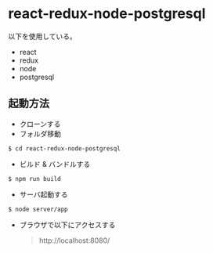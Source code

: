 # react-redux-node-postgresql

以下を使用している。

- react
- redux
- node
- postgresql

## 起動方法

- クローンする
- フォルダ移動

```
$ cd react-redux-node-postgresql
```

- ビルド & バンドルする

```
$ npm run build
```

- サーバ起動する

```
$ node server/app
```

- ブラウザで以下にアクセスする
  > http://localhost:8080/
